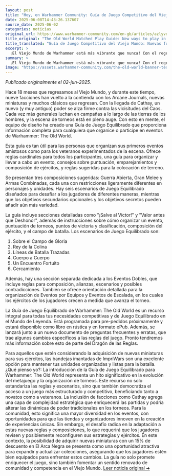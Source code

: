 ```yaml
---
layout: post
title: "Hoy, en Warhammer Community: Guía de Juego Competitivo del Viejo Mundo: Nuevas formas de jugar en el Mundo de Leyenda - Comunidad Warhammer"
date: 2025-06-08T14:43:26.137607
source_date: 2025-06-02
categories: noticias
original_url: https://www.warhammer-community.com/en-gb/articles/azlyvdkm/the-old-world-matched-play-guide-new-ways-to-play-in-the-world-of-legend/
title_original: "The Old World Matched Play Guide: New ways to play in the World of Legend - Warhammer Community"
title_translated: "Guía de Juego Competitivo del Viejo Mundo: Nuevas formas de jugar en el Mundo de Leyenda - Comunidad Warhammer"
excerpt: >
  ¡El Viejo Mundo de Warhammer está más vibrante que nunca! Con el regreso de nueve facciones y la llegada de Cathay, la escena de los torneos está en pleno auge. La nueva Guía de Juego Competitivo ofrece un recurso esencial para organizadores y jugadores, desde principiantes hasta veteranos. Descubre reglas cardinales, consejos para organizar eventos, y emocionantes escenarios de juego que desafiarán a los generales más astutos. Prepárate para explorar nuevas estrategias y llevar tus batallas al siguiente nivel en el fascinante Mundo de Leyenda.
summary: >
  ¡El Viejo Mundo de Warhammer está más vibrante que nunca! Con el regreso de nueve facciones y la llegada de Cathay, la escena de los torneos está en pleno auge. La nueva Guía de Juego Competitivo ofrece un recurso esencial para organizadores y jugadores, desde principiantes hasta veteranos. Descubre reglas cardinales, consejos para organizar eventos, y emocionantes escenarios de juego que desafiarán a los generales más astutos. Prepárate para explorar nuevas estrategias y llevar tus batallas al siguiente nivel en el fascinante Mundo de Leyenda.
image: "https://assets.warhammer-community.com/the-old-world-banner-test.jpg"
---
```


*Publicado originalmente el 02-jun-2025.*

Hace 18 meses que regresamos al Viejo Mundo, y durante este tiempo, nueve facciones han vuelto a la contienda con los Arcane Journals, nuevas miniaturas y muchos clásicos que regresan. Con la llegada de Cathay, un nuevo (y muy antiguo) poder se alza firme contra las vicisitudes del Caos. Cada vez más generales luchan en campañas a lo largo de las tierras de los hombres, y la escena de torneos está en pleno auge. Con esto en mente, el equipo de diseño ha creado una Guía de Juego Equilibrado que proporciona información completa para cualquiera que organice o participe en eventos de Warhammer: The Old World.

Esta guía es tan útil para las personas que organizan sus primeros eventos amistosos como para los veteranos experimentados de la escena. Ofrece reglas cardinales para todos los participantes, una guía para organizar y llevar a cabo un evento, consejos sobre puntuación, emparejamientos y composición de ejércitos, y reglas sugeridas para la colocación de terreno.

Se presentan tres composiciones sugeridas: Guerra Abierta, Gran Melee y Armas Combinadas, cada una con restricciones ligeramente diferentes en personajes y unidades. Hay seis escenarios de Juego Equilibrado diseñados para desafiar a los jugadores de diferentes maneras, mientras que los objetivos secundarios opcionales y los objetivos secretos pueden añadir aún más variedad.

La guía incluye secciones detalladas como "¡Salve al Victor!" y "Valor antes que Deshonor", además de instrucciones sobre cómo organizar un evento, puntuación de torneos, puntos de victoria y clasificación, composición del ejército, y el campo de batalla. Los escenarios de Juego Equilibrado son:

1. Sobre el Campo de Gloria
2. Rey de la Colina
3. Líneas de Batalla Trazadas
4. Cuerpo a Cuerpo
5. Un Encuentro Fortuito
6. Cercamiento

Además, hay una sección separada dedicada a los Eventos Dobles, que incluye reglas para composición, alianzas, escenarios y posibles contradicciones. También se ofrece orientación detallada para la organización de Eventos por Equipos y Eventos de Escalada, en los cuales los ejércitos de los jugadores crecen a medida que avanza el torneo.

La Guía de Juego Equilibrado de Warhammer: The Old World es un recurso integral para todas tus necesidades competitivas y de Juego Equilibrado en el Mundo de Leyenda. Está programada para pre-pedidos próximamente y estará disponible como libro en rústica y en formato ePub. Además, se lanzará junto a un nuevo documento de preguntas frecuentes y erratas, que trae algunos cambios específicos a las reglas del juego. Pronto tendremos más información sobre esto de parte del Dragón de las Reglas.

Para aquellos que estén considerando la adquisición de nuevas miniaturas para sus ejércitos, las bandejas imantadas de ImpriWars son una excelente opción para mantener tus unidades organizadas y listas para la batalla.
¿Qué pienso yo?: La introducción de la Guía de Juego Equilibrado para Warhammer: The Old World representa un hito significativo en la evolución del metajuego y la organización de torneos. Este recurso no solo estandariza las reglas y escenarios, sino que también democratiza el acceso a un juego más estructurado y competitivo, beneficiando tanto a novatos como a veteranos. La inclusión de facciones como Cathay agrega una capa de complejidad estratégica que enriquecerá las partidas y podría alterar las dinámicas de poder tradicionales en los torneos. Para la comunidad, esto significa una mayor diversidad en los eventos, con oportunidades para que las tiendas y organizadores innoven en la creación de experiencias únicas. Sin embargo, el desafío radica en la adaptación a estas nuevas reglas y composiciones, lo que requerirá que los jugadores revisen y posiblemente reconfiguren sus estrategias y ejércitos. En este contexto, la posibilidad de adquirir nuevas miniaturas con un 15% de descuento en El Arca Negra se presenta como una oportunidad atractiva para expandir y actualizar colecciones, asegurando que los jugadores estén bien equipados para enfrentar estos cambios. La guía no solo promete enriquecer el juego, sino también fomentar un sentido renovado de comunidad y competencia en el Viejo Mundo.
[Leer noticia original ➜](https://www.warhammer-community.com/en-gb/articles/azlyvdkm/the-old-world-matched-play-guide-new-ways-to-play-in-the-world-of-legend/)
